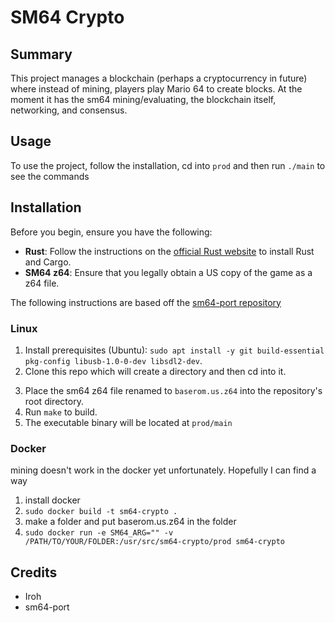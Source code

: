 

# SM64 Crypto

## Summary
<!-- Fill in a brief summary of your project here. Describe its purpose, features, and any other relevant information. -->
This project manages a blockchain (perhaps a cryptocurrency in future) where instead of mining, players play Mario 64 to create blocks. At the moment it has the sm64 mining/evaluating, the blockchain itself, networking, and consensus.

## Usage
To use the project, follow the installation, cd into `prod` and then run `./main` to see the commands


## Installation
Before you begin, ensure you have the following:

- **Rust**: Follow the instructions on the [official Rust website](https://www.rust-lang.org/tools/install) to install Rust and Cargo.
- **SM64 z64**: Ensure that you legally obtain a US copy of the game as a z64 file.

The following instructions are based off the [sm64-port repository](https://www.github.com/sm64-port/sm64-port)

### Linux

1. Install prerequisites (Ubuntu): `sudo apt install -y git build-essential pkg-config libusb-1.0-0-dev libsdl2-dev`.
2. Clone this repo which will create a directory and then cd into it.
<!-- 2. Clone the repo: `git clone https://github.com/sm64-port/sm64-port.git`, which will create a directory `sm64-port` and then **enter** it `cd sm64-port`. -->
3. Place the sm64 z64 file renamed to `baserom.us.z64` into the repository's root directory.
4. Run `make` to build.
5. The executable binary will be located at `prod/main`


### Docker

mining doesn't work in the docker yet unfortunately. Hopefully I can find a way

1. install docker
2. `sudo docker build -t sm64-crypto .`
3. make a folder and put baserom.us.z64 in the folder
4. `sudo docker run -e SM64_ARG="" -v /PATH/TO/YOUR/FOLDER:/usr/src/sm64-crypto/prod sm64-crypto`

<!-- ### Windows

1. Install and update MSYS2, following all the directions listed on https://www.msys2.org/.
2. From the start menu, launch MSYS2 MinGW and install required packages depending on your machine (do **NOT** launch "MSYS2 MSYS"):
  * 64-bit: Launch "MSYS2 MinGW 64-bit" and install: `pacman -S git make python3 mingw-w64-x86_64-gcc`
  * 32-bit (will also work on 64-bit machines): Launch "MSYS2 MinGW 32-bit" and install: `pacman -S git make python3 mingw-w64-i686-gcc`
  * Do **NOT** by mistake install the package called simply `gcc`.
3. The MSYS2 terminal has a _current working directory_ that initially is `C:\msys64\home\<username>` (home directory). At the prompt, you will see the current working directory in yellow. `~` is an alias for the home directory. You can change the current working directory to `My Documents` by entering `cd /c/Users/<username>/Documents`.
4. Clone the repo: `git clone https://github.com/sm64-port/sm64-port.git`, which will create a directory `sm64-port` and then **enter** it `cd sm64-port`.
5. Place a *Super Mario 64* ROM called `baserom.<VERSION>.z64` into the repository's root directory for asset extraction, where `VERSION` can be `us`, `jp`, or `eu`.
6. Run `make` to build. Qualify the version through `make VERSION=<VERSION>`. Add `-j4` to improve build speed (hardware dependent based on the amount of CPU cores available).
7. The executable binary will be located at `build/<VERSION>_pc/sm64.<VERSION>.f3dex2e.exe` inside the repository. -->

## Credits
* Iroh
* sm64-port